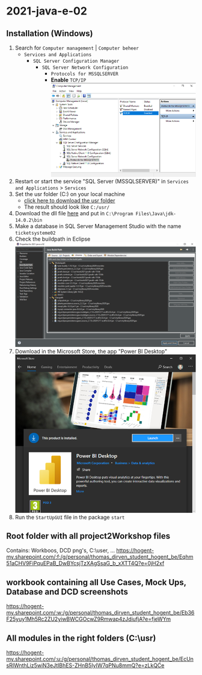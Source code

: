 # 2021-java-e-02

## Installation (Windows)

1. Search for `Computer management` | `Computer beheer`
    - `Services and Applications`
        - `SQL Server Configuration Manager`
            - `SQL Server Network Configuration`
                - `Protocols for MSSQLSERVER`
                - **Enable** `TCP/IP`
![Computer management](./images-readme/computer-management.png)
2. Restart or start the service "SQL Server (MSSQLSERVER)" in `Services and Applications` > `Services`
3. Set the usr folder (C:\) on your local machine
    - [click here to download the usr folder](https://hogent-my.sharepoint.com/:u:/g/personal/thomas_dirven_student_hogent_be/EcUnsRIWnthLiz5wiN3eJtIBhES-ZHnB5IyIW7qPNu8mmQ?e=zLkQCe)
    - The result should look like `C:/usr/`
4. Download the dll file [here](https://hogent-my.sharepoint.com/:u:/g/personal/thomas_dirven_student_hogent_be/Eb88k3UhEFxHk3EFWqlmgMQBeb4sNSe1CQnzUr1CY5OU-w?e=DdsdnQ) and put in `C:\Program Files\Java\jdk-14.0.2\bin`
5. Make a database in SQL Server Management Studio with the name `ticketsysteme02`
6. Check the buildpath in Eclipse
   ![Eclipse Build Path](./images-readme/eclipse_buildpath.png)
7. Download in the Microsoft Store, the app "Power BI Desktop"
   ![Power BI Desktop](./images-readme/powerbi.png)
8. Run the `StartUpGUI` file in the package `start`

## Root folder with all project2Workshop files
Contains: Workboos, DCD png's, C:\user\, ...
https://hogent-my.sharepoint.com/:f:/g/personal/thomas_dirven_student_hogent_be/Eqhm51aCHV9FiPquEPaB_DwBYcsjTzXAgSsaG_b_xXTT4Q?e=0jH2xf

## workbook containing all Use Cases, Mock Ups, Database and DCD screenshots
https://hogent-my.sharepoint.com/:w:/g/personal/thomas_dirven_student_hogent_be/Eb36F25yuy1Mh5Rc2ZU2yiwBWCGOcwZ9Rmwap4zJdiufjA?e=fjeWYm

## All modules in the right folders (C:\usr\)
https://hogent-my.sharepoint.com/:u:/g/personal/thomas_dirven_student_hogent_be/EcUnsRIWnthLiz5wiN3eJtIBhES-ZHnB5IyIW7qPNu8mmQ?e=zLkQCe
